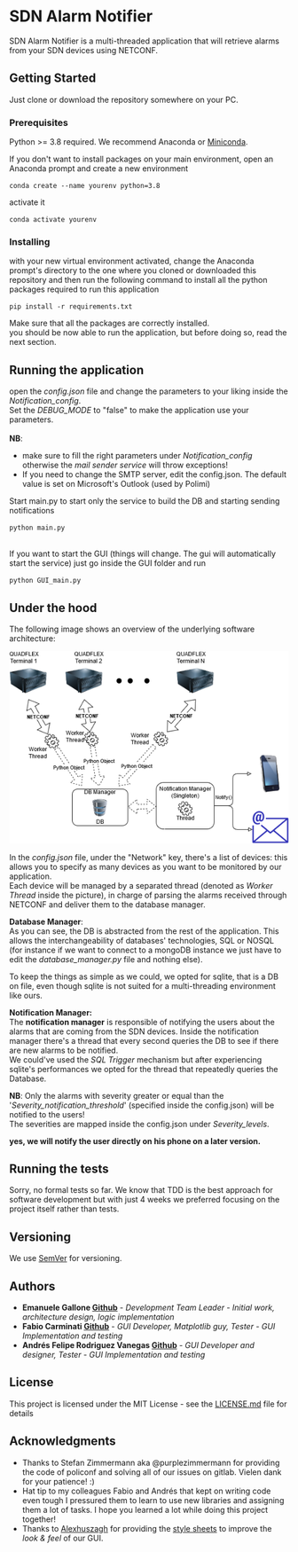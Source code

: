 # SDN Alarm Notifier

SDN Alarm Notifier is a multi-threaded application that will retrieve alarms from your SDN devices using NETCONF.

## Getting Started

Just clone or download the repository somewhere on your PC. <br>

### Prerequisites

Python >= 3.8 required. We recommend Anaconda or [Miniconda](https://docs.conda.io/en/latest/miniconda.html).
 
If you don't want to install packages on your main environment, open an Anaconda prompt and create a new environment
```
conda create --name yourenv python=3.8
```
activate it
```
conda activate yourenv
```

### Installing

with your new virtual environment activated,
change the Anaconda prompt's directory to the one where you cloned or downloaded this repository 
and then run the following command to install all the python packages required to run this application
``` 
pip install -r requirements.txt
```

Make sure that all the packages are correctly installed. <br>
you should be now able to run the application, but before doing so, read the next section.

## Running the application

open the *config.json* file and change the parameters to your liking inside the *Notification_config*. <br>
Set the *DEBUG_MODE* to "false" to make the application use your parameters. <br>
<br>
**NB**: 
* make sure to fill the right parameters under *Notification_config* otherwise the *mail sender service* will throw exceptions!
* If you need to change the SMTP server, edit the config.json. The default value is set on Microsoft's Outlook (used by Polimi)

Start main.py to start only the service to build the DB and starting sending notifications

``` 
python main.py
```

<br>If you want to start the GUI (things will change. The gui will automatically start the service) just go inside the GUI folder and run
``` 
python GUI_main.py
```
## Under the hood
The following image shows an overview of the underlying software architecture:

![alt text](docu/img/project.png?raw=true)

In the *config.json* file, under the "Network" key, there's a list of devices:
this allows you to specify as many devices as you want to be monitored by our application. <br>
Each device will be managed by a separated thread (denoted as *Worker Thread* inside the picture),
in charge of parsing the alarms received through NETCONF and deliver them to the database manager.

**Database Manager**:<br>
As you can see, the DB is abstracted from the rest of the application. This allows the interchangeability of databases' technologies, SQL or NOSQL
(for instance if we want to connect to a mongoDB instance we just have to edit the *database_manager.py* file and nothing else).

To keep the things as simple as we could, we opted for sqlite, that is a DB on file, even though sqlite is not suited for a multi-threading environment like ours.

**Notification Manager:** <br>
The **notification manager** is responsible of notifying the users about the alarms that are coming from the SDN devices.
Inside the notification manager there's a thread that every second queries the DB to see if there are new alarms to be notified.<br>
We could've used the *SQL Trigger* mechanism but
after experiencing sqlite's performances we opted for the thread that repeatedly queries the Database.

**NB**: Only the alarms with severity greater or equal than the '*Severity_notification_threshold*' (specified inside the config.json) will be notified to the users! <br>
The severities are mapped inside the config.json under *Severity_levels*.

**yes, we will notify the user directly on his phone on a later version.**
## Running the tests

Sorry, no formal tests so far. We know that TDD is the best approach for software development 
but with just 4 weeks we preferred focusing on the project itself rather than tests.

## Versioning

We use [SemVer](http://semver.org/) for versioning.

## Authors

* **Emanuele Gallone [Github](https://github.com/EmanueleGallone/)** - *Development Team Leader* - *Initial work, architecture design, logic implementation*
* **Fabio Carminati [Github](https://github.com/fabiocarminati)** - *GUI Developer, Matplotlib guy, Tester* - *GUI Implementation and testing*
* **Andrés Felipe Rodriguez Vanegas [Github](https://github.com/andresrodriv)** - *GUI Developer and designer, Tester* - *GUI Implementation and testing*

## License

This project is licensed under the MIT License - see the [LICENSE.md](LICENSE.md) file for details

## Acknowledgments

* Thanks to Stefan Zimmermann aka @purplezimmermann for providing the code of policonf and
solving all of our issues on gitlab. Vielen dank for your patience! :)
* Hat tip to my colleagues Fabio and Andrés that kept on writing
 code even tough I pressured them to learn to use new libraries and
 assigning them a lot of tasks. I hope you learned a lot while doing this project together!
 * Thanks to [Alexhuszagh](https://github.com/Alexhuszagh) for providing the [style sheets](https://github.com/Alexhuszagh/BreezeStyleSheets) to improve the *look & feel* of our GUI.
